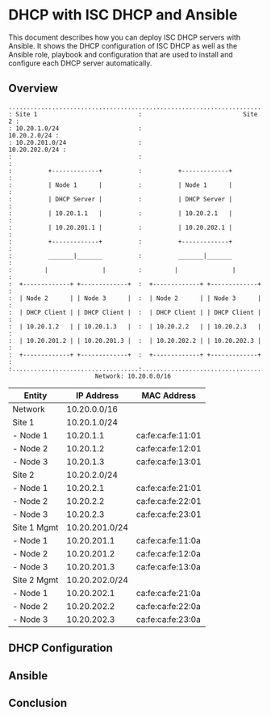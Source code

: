 # DHCP with ISC DHCP and Ansible

This document describes how you can deploy ISC DHCP servers with Ansible. It
shows the DHCP configuration of ISC DHCP as well as the Ansible role, playbook
and configuration that are used to install and configure each DHCP server
automatically.

## Overview

```
.........................................................................
: Site 1                            :                            Site 2 :
: 10.20.1.0/24                      :                      10.20.2.0/24 :
: 10.20.201.0/24                    :                    10.20.202.0/24 :
:                                   :                                   :
:          +-------------+          :          +-------------+          :
:          | Node 1      |          :          | Node 1      |          :
:          | DHCP Server |          :          | DHCP Server |          :
:          | 10.20.1.1   |          :          | 10.20.2.1   |          :
:          | 10.20.201.1 |          :          | 10.20.202.1 |          :
:          +-------------+          :          +-------------+          :
:          _______|_______          :          _______|_______          :
:         |               |         :         |               |         :
:  +-------------+ +-------------+  :  +-------------+ +-------------+  :
:  | Node 2      | | Node 3      |  :  | Node 2      | | Node 3      |  :
:  | DHCP Client | | DHCP Client |  :  | DHCP Client | | DHCP Client |  :
:  | 10.20.1.2   | | 10.20.1.3   |  :  | 10.20.2.2   | | 10.20.2.3   |  :
:  | 10.20.201.2 | | 10.20.201.3 |  :  | 10.20.202.2 | | 10.20.202.3 |  :
:  +-------------+ +-------------+  :  +-------------+ +-------------+  :
:...................................:...................................:
                        Network: 10.20.0.0/16
```

| Entity      | IP Address     |  MAC Address      |
|-------------|----------------|-------------------|
| Network     | 10.20.0.0/16   |                   |
| Site 1      | 10.20.1.0/24   |                   |
| - Node 1    | 10.20.1.1      | ca:fe:ca:fe:11:01 |
| - Node 2    | 10.20.1.2      | ca:fe:ca:fe:12:01 |
| - Node 3    | 10.20.1.3      | ca:fe:ca:fe:13:01 |
| Site 2      | 10.20.2.0/24   |                   |
| - Node 1    | 10.20.2.1      | ca:fe:ca:fe:21:01 |
| - Node 2    | 10.20.2.2      | ca:fe:ca:fe:22:01 |
| - Node 3    | 10.20.2.3      | ca:fe:ca:fe:23:01 |
| Site 1 Mgmt | 10.20.201.0/24 |                   |
| - Node 1    | 10.20.201.1    | ca:fe:ca:fe:11:0a |
| - Node 2    | 10.20.201.2    | ca:fe:ca:fe:12:0a |
| - Node 3    | 10.20.201.3    | ca:fe:ca:fe:13:0a |
| Site 2 Mgmt | 10.20.202.0/24 |                   |
| - Node 1    | 10.20.202.1    | ca:fe:ca:fe:21:0a |
| - Node 2    | 10.20.202.2    | ca:fe:ca:fe:22:0a |
| - Node 3    | 10.20.202.3    | ca:fe:ca:fe:23:0a |

## DHCP Configuration

## Ansible

## Conclusion
